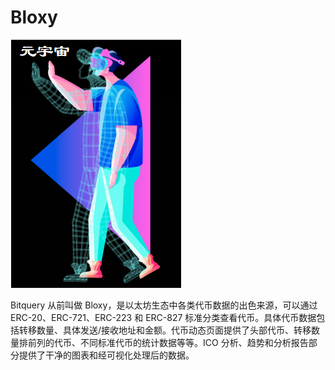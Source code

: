 # Bloxy


![](422a02fa260912b3dfe34b0670ba27d.png)

Bitquery 从前叫做 Bloxy，是以太坊生态中各类代币数据的出色来源，可以通过 ERC-20、ERC-721、ERC-223 和 ERC-827 标准分类查看代币。具体代币数据包括转移数量、具体发送/接收地址和金额。代币动态页面提供了头部代币、转移数量排前列的代币、不同标准代币的统计数据等等。ICO 分析、趋势和分析报告部分提供了干净的图表和经可视化处理后的数据。
